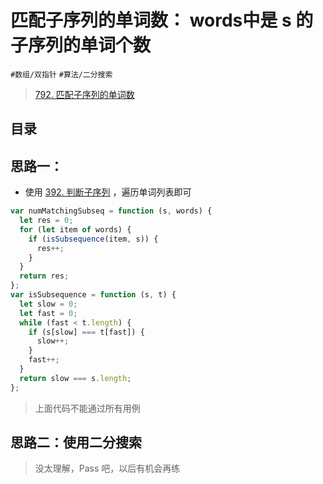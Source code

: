 
# 匹配子序列的单词数： words中是 s 的子序列的单词个数

`#数组/双指针` `#算法/二分搜索` 

>  [792. 匹配子序列的单词数](https://leetcode.cn/problems/number-of-matching-subsequences/)


## 目录
<!-- toc -->
 ## 思路一： 

- 使用 [392. 判断子序列](/post/ejGl4GkL.html) ，遍历单词列表即可

```javascript
var numMatchingSubseq = function (s, words) {
  let res = 0;
  for (let item of words) {
    if (isSubsequence(item, s)) {
      res++;
    }
  }
  return res;
};
var isSubsequence = function (s, t) {
  let slow = 0;
  let fast = 0;
  while (fast < t.length) {
    if (s[slow] === t[fast]) {
      slow++;
    }
    fast++;
  }
  return slow === s.length;
};
```

>  上面代码不能通过所有用例

## 思路二：使用二分搜索

>  没太理解，Pass 吧，以后有机会再练





